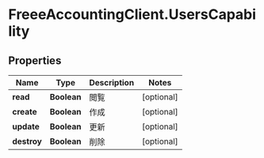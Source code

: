 # FreeeAccountingClient.UsersCapability

## Properties
Name | Type | Description | Notes
------------ | ------------- | ------------- | -------------
**read** | **Boolean** | 閲覧 | [optional] 
**create** | **Boolean** | 作成 | [optional] 
**update** | **Boolean** | 更新 | [optional] 
**destroy** | **Boolean** | 削除 | [optional] 


